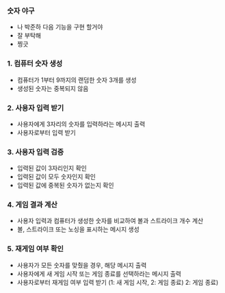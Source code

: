 ### 숫자 야구

- 나 박준하 다음 기능을 구현 할거야 
- 잘 부탁해
- 찡긋

### 1. 컴퓨터 숫자 생성
- 컴퓨터가 1부터 9까지의 랜덤한 숫자 3개를 생성
- 생성된 숫자는 중복되지 않음
### 2. 사용자 입력 받기
- 사용자에게 3자리의 숫자를 입력하라는 메시지 출력
- 사용자로부터 입력 받기
### 3. 사용자 입력 검증
- 입력된 값이 3자리인지 확인
- 입력된 값이 모두 숫자인지 확인 
- 입력된 값에 중복된 숫자가 없는지 확인
### 4. 게임 결과 계산
- 사용자 입력과 컴퓨터가 생성한 숫자를 비교하여 볼과 스트라이크 개수 계산
- 볼, 스트라이크 또는 노싱을 표시하는 메시지 생성
### 5. 재게임 여부 확인
- 사용자가 모든 숫자를 맞췄을 경우, 해당 메시지 출력
- 사용자에게 새 게임 시작 또는 게임 종료를 선택하라는 메시지 출력
- 사용자로부터 재게임 여부 입력 받기 (1: 새 게임 시작, 2: 게임 종료) 2: 게임 종료)